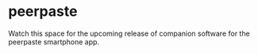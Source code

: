 # peerpaste

Watch this space for the upcoming release of companion software for the peerpaste smartphone app.
